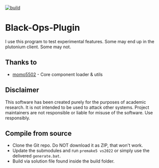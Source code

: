 [![build](https://github.com/diamante0018/BlackOpsPlugin/workflows/Build/badge.svg)](https://github.com/diamante0018/BlackOpsPlugin/actions)

# Black-Ops-Plugin
I use this program to test experimental features. Some may end up in the plutonium client. Some may not.

## Thanks to
* [momo5502](https://github.com/momo5502) - Core component loader & utils

## Disclaimer

This software has been created purely for the purposes of academic research. It is not intended to be used to attack other systems. Project maintainers are not responsible or liable for misuse of the software. Use responsibly.

## Compile from source

- Clone the Git repo. Do NOT download it as ZIP, that won't work.
- Update the submodules and run `premake5 vs2022` or simply use the delivered `generate.bat`.
- Build via solution file found inside the build folder.
